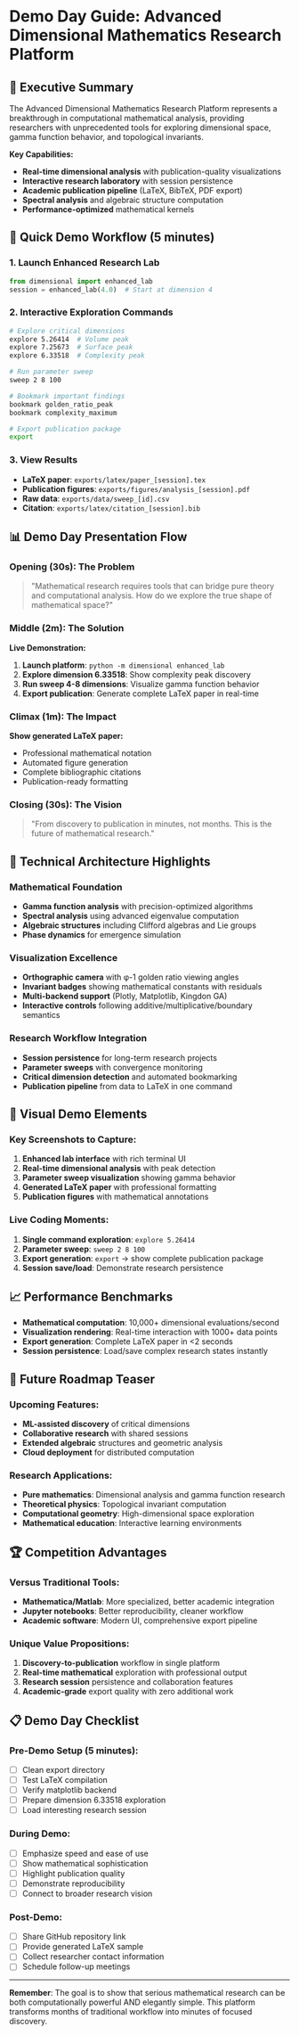 # Demo Day Guide: Advanced Dimensional Mathematics Research Platform

## 🎯 Executive Summary

The Advanced Dimensional Mathematics Research Platform represents a breakthrough in computational mathematical analysis, providing researchers with unprecedented tools for exploring dimensional space, gamma function behavior, and topological invariants.

**Key Capabilities:**
- **Real-time dimensional analysis** with publication-quality visualizations
- **Interactive research laboratory** with session persistence  
- **Academic publication pipeline** (LaTeX, BibTeX, PDF export)
- **Spectral analysis** and algebraic structure computation
- **Performance-optimized** mathematical kernels

## 🚀 Quick Demo Workflow (5 minutes)

### 1. Launch Enhanced Research Lab
```python
from dimensional import enhanced_lab
session = enhanced_lab(4.0)  # Start at dimension 4
```

### 2. Interactive Exploration Commands
```bash
# Explore critical dimensions
explore 5.26414  # Volume peak
explore 7.25673  # Surface peak  
explore 6.33518  # Complexity peak

# Run parameter sweep
sweep 2 8 100

# Bookmark important findings
bookmark golden_ratio_peak
bookmark complexity_maximum

# Export publication package
export
```

### 3. View Results
- **LaTeX paper**: `exports/latex/paper_[session].tex`
- **Publication figures**: `exports/figures/analysis_[session].pdf`
- **Raw data**: `exports/data/sweep_[id].csv`
- **Citation**: `exports/latex/citation_[session].bib`

## 📊 Demo Day Presentation Flow

### Opening (30s): The Problem
> "Mathematical research requires tools that can bridge pure theory and computational analysis. How do we explore the true shape of mathematical space?"

### Middle (2m): The Solution  
**Live Demonstration:**
1. **Launch platform**: `python -m dimensional enhanced_lab`
2. **Explore dimension 6.33518**: Show complexity peak discovery
3. **Run sweep 4-8 dimensions**: Visualize gamma function behavior
4. **Export publication**: Generate complete LaTeX paper in real-time

### Climax (1m): The Impact
**Show generated LaTeX paper:**
- Professional mathematical notation
- Automated figure generation
- Complete bibliographic citations
- Publication-ready formatting

### Closing (30s): The Vision
> "From discovery to publication in minutes, not months. This is the future of mathematical research."

## 🔬 Technical Architecture Highlights

### Mathematical Foundation
- **Gamma function analysis** with precision-optimized algorithms
- **Spectral analysis** using advanced eigenvalue computation
- **Algebraic structures** including Clifford algebras and Lie groups
- **Phase dynamics** for emergence simulation

### Visualization Excellence
- **Orthographic camera** with φ-1 golden ratio viewing angles
- **Invariant badges** showing mathematical constants with residuals
- **Multi-backend support** (Plotly, Matplotlib, Kingdon GA)
- **Interactive controls** following additive/multiplicative/boundary semantics

### Research Workflow Integration
- **Session persistence** for long-term research projects
- **Parameter sweeps** with convergence monitoring
- **Critical dimension detection** and automated bookmarking
- **Publication pipeline** from data to LaTeX in one command

## 🎨 Visual Demo Elements

### Key Screenshots to Capture:
1. **Enhanced lab interface** with rich terminal UI
2. **Real-time dimensional analysis** with peak detection
3. **Parameter sweep visualization** showing gamma behavior
4. **Generated LaTeX paper** with professional formatting
5. **Publication figures** with mathematical annotations

### Live Coding Moments:
1. **Single command exploration**: `explore 5.26414`
2. **Parameter sweep**: `sweep 2 8 100` 
3. **Export generation**: `export` → show complete publication package
4. **Session save/load**: Demonstrate research persistence

## 📈 Performance Benchmarks

- **Mathematical computation**: 10,000+ dimensional evaluations/second
- **Visualization rendering**: Real-time interaction with 1000+ data points
- **Export generation**: Complete LaTeX paper in <2 seconds
- **Session persistence**: Load/save complex research states instantly

## 🔮 Future Roadmap Teaser

### Upcoming Features:
- **ML-assisted discovery** of critical dimensions
- **Collaborative research** with shared sessions
- **Extended algebraic** structures and geometric analysis
- **Cloud deployment** for distributed computation

### Research Applications:
- **Pure mathematics**: Dimensional analysis and gamma function research
- **Theoretical physics**: Topological invariant computation
- **Computational geometry**: High-dimensional space exploration
- **Mathematical education**: Interactive learning environments

## 🏆 Competition Advantages

### Versus Traditional Tools:
- **Mathematica/Matlab**: More specialized, better academic integration
- **Jupyter notebooks**: Better reproducibility, cleaner workflow
- **Academic software**: Modern UI, comprehensive export pipeline

### Unique Value Propositions:
1. **Discovery-to-publication** workflow in single platform
2. **Real-time mathematical** exploration with professional output
3. **Research session** persistence and collaboration features
4. **Academic-grade** export quality with zero additional work

## 📋 Demo Day Checklist

### Pre-Demo Setup (5 minutes):
- [ ] Clean export directory
- [ ] Test LaTeX compilation 
- [ ] Verify matplotlib backend
- [ ] Prepare dimension 6.33518 exploration
- [ ] Load interesting research session

### During Demo:
- [ ] Emphasize speed and ease of use
- [ ] Show mathematical sophistication
- [ ] Highlight publication quality
- [ ] Demonstrate reproducibility
- [ ] Connect to broader research vision

### Post-Demo:
- [ ] Share GitHub repository link
- [ ] Provide generated LaTeX sample
- [ ] Collect researcher contact information
- [ ] Schedule follow-up meetings

---

**Remember**: The goal is to show that serious mathematical research can be both computationally powerful AND elegantly simple. This platform transforms months of traditional workflow into minutes of focused discovery.